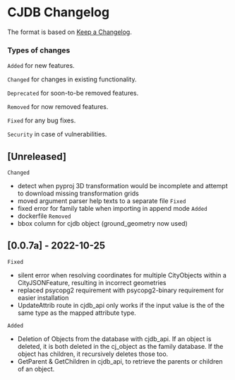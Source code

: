 # CJDB Changelog
The format is based on [Keep a Changelog](https://keepachangelog.com/en/1.0.0/).

### Types of changes
`Added`
for new features.

`Changed` 
for changes in existing functionality.

`Deprecated` 
for soon-to-be removed features.

`Removed` for now removed features.

`Fixed` for any bug fixes.

`Security` in case of vulnerabilities.

## [Unreleased]
`Changed`
- detect when pyproj 3D transformation would be incomplete and attempt to download missing transformation grids
- moved argument parser help texts to a separate file
`Fixed`
- fixed error for family table when importing in append mode
`Added`
- dockerfile
`Removed`
- bbox column for cjdb object (ground_geometry now used)

## [0.0.7a] - 2022-10-25
`Fixed`
- silent error when resolving coordinates for multiple CityObjects within a CityJSONFeature, resulting in incorrect geometries
- replaced psycopg2 requirement with psycopg2-binary requirement for easier installation
- UpdateAttrib route in cjdb_api only works if the input value is the of the same type as the mapped attribute type. 


`Added`
- Deletion of Objects from the database with cjdb_api. If an object is deleted, it is both deleted in the cj_object as the family database. If the object has children, it recursively deletes those too. 
- GetParent & GetChildren in cjdb_api, to retrieve the parents or children of an object. 
